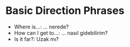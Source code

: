 
# Basic Direction Phrases

- Where is...: ... nerede?
- How can I get to...: ... nasıl gidebilirim?
- Is it far?: Uzak mı?
